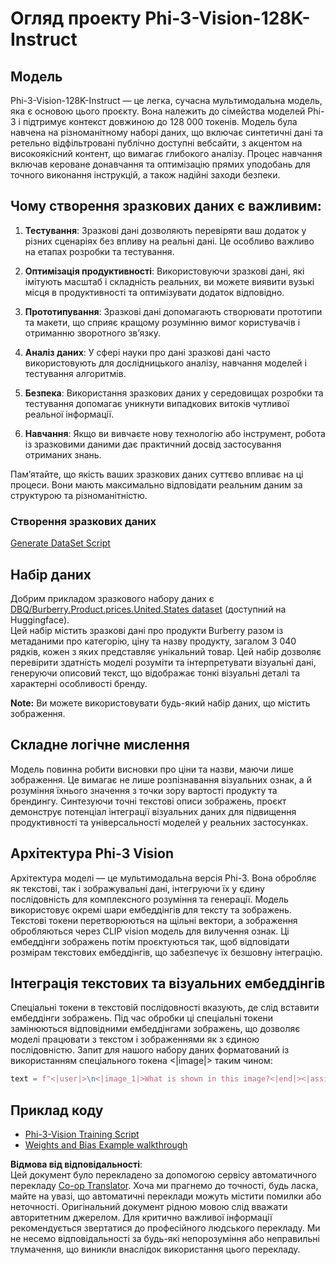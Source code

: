 <!--
CO_OP_TRANSLATOR_METADATA:
{
  "original_hash": "e0a07fd2a30fe2af30b1373df207a5bf",
  "translation_date": "2025-07-09T19:06:59+00:00",
  "source_file": "md/03.FineTuning/FineTuning_Phi-3-visionWandB.md",
  "language_code": "uk"
}
-->
# Огляд проекту Phi-3-Vision-128K-Instruct

## Модель

Phi-3-Vision-128K-Instruct — це легка, сучасна мультимодальна модель, яка є основою цього проєкту. Вона належить до сімейства моделей Phi-3 і підтримує контекст довжиною до 128 000 токенів. Модель була навчена на різноманітному наборі даних, що включає синтетичні дані та ретельно відфільтровані публічно доступні вебсайти, з акцентом на високоякісний контент, що вимагає глибокого аналізу. Процес навчання включав кероване донавчання та оптимізацію прямих уподобань для точного виконання інструкцій, а також надійні заходи безпеки.

## Чому створення зразкових даних є важливим:

1. **Тестування**: Зразкові дані дозволяють перевіряти ваш додаток у різних сценаріях без впливу на реальні дані. Це особливо важливо на етапах розробки та тестування.

2. **Оптимізація продуктивності**: Використовуючи зразкові дані, які імітують масштаб і складність реальних, ви можете виявити вузькі місця в продуктивності та оптимізувати додаток відповідно.

3. **Прототипування**: Зразкові дані допомагають створювати прототипи та макети, що сприяє кращому розумінню вимог користувачів і отриманню зворотного зв’язку.

4. **Аналіз даних**: У сфері науки про дані зразкові дані часто використовують для дослідницького аналізу, навчання моделей і тестування алгоритмів.

5. **Безпека**: Використання зразкових даних у середовищах розробки та тестування допомагає уникнути випадкових витоків чутливої реальної інформації.

6. **Навчання**: Якщо ви вивчаєте нову технологію або інструмент, робота із зразковими даними дає практичний досвід застосування отриманих знань.

Пам’ятайте, що якість ваших зразкових даних суттєво впливає на ці процеси. Вони мають максимально відповідати реальним даним за структурою та різноманітністю.

### Створення зразкових даних
[Generate DataSet Script](./CreatingSampleData.md)

## Набір даних

Добрим прикладом зразкового набору даних є [DBQ/Burberry.Product.prices.United.States dataset](https://huggingface.co/datasets/DBQ/Burberry.Product.prices.United.States) (доступний на Huggingface).  
Цей набір містить зразкові дані про продукти Burberry разом із метаданими про категорію, ціну та назву продукту, загалом 3 040 рядків, кожен з яких представляє унікальний товар. Цей набір дозволяє перевірити здатність моделі розуміти та інтерпретувати візуальні дані, генеруючи описовий текст, що відображає тонкі візуальні деталі та характерні особливості бренду.

**Note:** Ви можете використовувати будь-який набір даних, що містить зображення.

## Складне логічне мислення

Модель повинна робити висновки про ціни та назви, маючи лише зображення. Це вимагає не лише розпізнавання візуальних ознак, а й розуміння їхнього значення з точки зору вартості продукту та брендингу. Синтезуючи точні текстові описи зображень, проєкт демонструє потенціал інтеграції візуальних даних для підвищення продуктивності та універсальності моделей у реальних застосунках.

## Архітектура Phi-3 Vision

Архітектура моделі — це мультимодальна версія Phi-3. Вона обробляє як текстові, так і зображувальні дані, інтегруючи їх у єдину послідовність для комплексного розуміння та генерації. Модель використовує окремі шари ембеддінгів для тексту та зображень. Текстові токени перетворюються на щільні вектори, а зображення обробляються через CLIP vision модель для вилучення ознак. Ці ембеддінги зображень потім проєктуються так, щоб відповідати розмірам текстових ембеддінгів, що забезпечує їх безшовну інтеграцію.

## Інтеграція текстових та візуальних ембеддінгів

Спеціальні токени в текстовій послідовності вказують, де слід вставити ембеддінги зображень. Під час обробки ці спеціальні токени замінюються відповідними ембеддінгами зображень, що дозволяє моделі працювати з текстом і зображеннями як з єдиною послідовністю. Запит для нашого набору даних форматований із використанням спеціального токена <|image|> таким чином:

```python
text = f"<|user|>\n<|image_1|>What is shown in this image?<|end|><|assistant|>\nProduct: {row['title']}, Category: {row['category3_code']}, Full Price: {row['full_price']}<|end|>"
```

## Приклад коду
- [Phi-3-Vision Training Script](../../../../code/03.Finetuning/Phi-3-vision-Trainingscript.py)
- [Weights and Bias Example walkthrough](https://wandb.ai/byyoung3/mlnews3/reports/How-to-fine-tune-Phi-3-vision-on-a-custom-dataset--Vmlldzo4MTEzMTg3)

**Відмова від відповідальності**:  
Цей документ було перекладено за допомогою сервісу автоматичного перекладу [Co-op Translator](https://github.com/Azure/co-op-translator). Хоча ми прагнемо до точності, будь ласка, майте на увазі, що автоматичні переклади можуть містити помилки або неточності. Оригінальний документ рідною мовою слід вважати авторитетним джерелом. Для критично важливої інформації рекомендується звертатися до професійного людського перекладу. Ми не несемо відповідальності за будь-які непорозуміння або неправильні тлумачення, що виникли внаслідок використання цього перекладу.